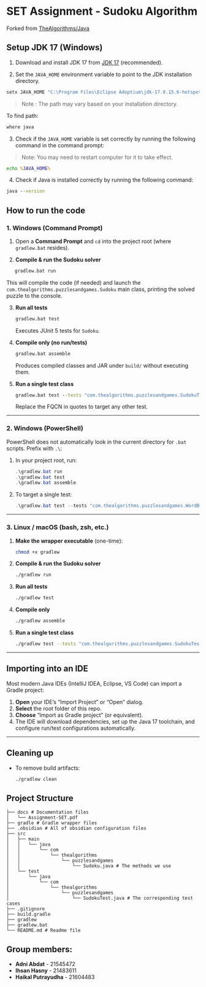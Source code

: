# SET Assignment - Sudoku Algorithm
Forked from [TheAlgorithms/Java](]https://github.com/TheAlgorithms/Java)

## Setup JDK 17 (Windows)

1. Download and install JDK 17 from [JDK 17](https://adoptium.net/en-GB/temurin/releases/?version=17&package=jdk&os=any) (recommended).

2. Set the `JAVA_HOME` environment variable to point to the JDK installation directory.

```cmd
setx JAVA_HOME "C:\Program Files\Eclipse Adoptium\jdk-17.0.15.6-hotspot"
```
> Note : The path may vary based on your installation directory.

To find path:
```cmd
where java
```

3. Check if the `JAVA_HOME` variable is set correctly by running the following command in the command prompt:

> Note: You may need to restart computer for it to take effect.

```cmd
echo %JAVA_HOME%
```

4. Check if Java is installed correctly by running the following command:

```cmd
java --version
```

## How to run the code

### 1. Windows (Command Prompt)

1. Open a **Command Prompt** and `cd` into the project root (where `gradlew.bat` resides).

2. **Compile & run the Sudoku solver**

```cmd
   gradlew.bat run
```

This will compile the code (if needed) and launch the `com.thealgorithms.puzzlesandgames.Sudoku` main class, printing the solved puzzle to the console.

3. **Run all tests**

   ```cmd
   gradlew.bat test
   ```

   Executes JUnit 5 tests for `Sudoku`.

4. **Compile only (no run/tests)**

   ```cmd
   gradlew.bat assemble
   ```

   Produces compiled classes and JAR under `build/` without executing them.

5. **Run a single test class**

   ```cmd
   gradlew.bat test --tests "com.thealgorithms.puzzlesandgames.SudokuTest"
   ```

   Replace the FQCN in quotes to target any other test.

---

### 2. Windows (PowerShell)

PowerShell does not automatically look in the current directory for `.bat` scripts. Prefix with `.\`:

1. In your project root, run:

   ```powershell
   .\gradlew.bat run
   .\gradlew.bat test
   .\gradlew.bat assemble
   ```
2. To target a single test:

   ```powershell
   .\gradlew.bat test --tests "com.thealgorithms.puzzlesandgames.WordBoggleTest"
   ```

---

### 3. Linux / macOS (bash, zsh, etc.)

1. **Make the wrapper executable** (one-time):

   ```bash
   chmod +x gradlew
   ```

2. **Compile & run the Sudoku solver**

   ```bash
   ./gradlew run
   ```

3. **Run all tests**

   ```bash
   ./gradlew test
   ```

4. **Compile only**

   ```bash
   ./gradlew assemble
   ```

5. **Run a single test class**

   ```bash
   ./gradlew test --tests "com.thealgorithms.puzzlesandgames.SudokuTest"
   ```

---

## Importing into an IDE

Most modern Java IDEs (IntelliJ IDEA, Eclipse, VS Code) can import a Gradle project:

1. **Open** your IDE’s “Import Project” or “Open” dialog.
2. **Select** the root folder of this repo.
3. **Choose** “Import as Gradle project” (or equivalent).
4. The IDE will download dependencies, set up the Java 17 toolchain, and configure run/test configurations automatically.

---

## Cleaning up

* To remove build artifacts:

  ```bash
  ./gradlew clean
  ```

## Project Structure

```
├── docs # Documentation files
│   └── Assignment-SET.pdf
├── gradle # Gradle wrapper files
├── .obsidian # All of obsidian configuration files
├── src
│   ├── main
│   │   └── java
│   │       └── com
│   │           └── thealgorithms
│   │               └── puzzlesandgames
│   │                   └── Sudoku.java # The methods we use
│   └── test
│       └── java
│           └── com
│               └── thealgorithms
│                   └── puzzlesandgames
│                       └── SudokuTest.java # The corresponding test cases
├── .gitignore
├── build.gradle
├── gradlew
├── gradlew.bat
└── README.md # Readme file
```

## Group members:
- **Adni Abdat** - 21545472
- **Ihsan Hasny** - 21483611
- **Haikal Putrayudha** - 21604483